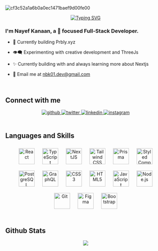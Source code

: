 
 
![cf3c52a1a6b0a0ec1471baef9d00fe00](https://user-images.githubusercontent.com/73779089/197867689-1c5268f3-1025-410c-a90d-4b662514fe5d.jpg)


<div align="center"> 
  
 [![Typing SVG](https://readme-typing-svg.herokuapp.com?font=Playfair+Display&size=45&duration=3000&pause=900&color=A57C00&center=true&vCenter=true&multiline=true&width=600&height=134&lines=Hey+There;Welcome+to+my+GitHub+page)](https://git.io/typing-svg)
  
</div>

### I'm Nayef Kanaan, a 🎨 focused Full-Stack Developer.  
  

-  🧩 Currently building Prbly.xyz  
  

-  👁️‍🗨️ Experimenting with creative development and ThreeJs  
  

- ✨ Currently building with and always learning more about Nextjs  
  

- 📧 Email me at nbk01.dev@gmail.com  
  

<br/>  


## Connect with me  
<div align="center">
<a href="https://github.com/NBK-01" target="_blank">
<img src=https://img.shields.io/badge/github-064439.svg?&style=for-the-badge&logo=github&logoColor=a57c00 alt=github style="margin-bottom: 5px;" />
</a>
<a href="https://twitter.com/NBK_03" target="_blank">
<img src=https://img.shields.io/badge/twitter-064439.svg?&style=for-the-badge&logo=twitter&logoColor=a57c00 alt=twitter style="margin-bottom: 5px;" />
</a>
<a href="https://linkedin.com/in/nayef-kanaan-4aa1b1183" target="_blank">
<img src=https://img.shields.io/badge/linkedin-064439.svg?&style=for-the-badge&logo=linkedin&logoColor=a57c00 alt=linkedin style="margin-bottom: 5px;" />
</a>
<a href="https://instagram.com/nkanaan_" target="_blank">
<img src=https://img.shields.io/badge/instagram-064439.svg?&style=for-the-badge&logo=instagram&logoColor=a57c00 alt=instagram style="margin-bottom: 5px;" />
</a>  
</div>  
  

<br/>  

## Languages and Skills 
<div align="center">  
<a href="https://reactjs.org/" target="_blank"><img style="margin: 10px" src="https://profilinator.rishav.dev/skills-assets/react-original-wordmark.svg" alt="React" height="50" /></a>  
<a href="https://www.typescriptlang.org/" target="_blank"><img style="margin: 10px" src="https://profilinator.rishav.dev/skills-assets/typescript-original.svg" alt="TypeScript" height="50" /></a>  
<a href="https://nextjs.org/" target="_blank"><img style="margin: 10px" src="https://profilinator.rishav.dev/skills-assets/nextjs.png" alt="NextJS" height="50" /></a>  
<a href="https://www.tailwindcss.com/" target="_blank"><img style="margin: 10px" src="https://profilinator.rishav.dev/skills-assets/tailwindcss.svg" alt="Tailwind CSS" height="50" /></a>  
<a href="https://www.prisma.io/" target="_blank"><img style="margin: 10px" src="https://profilinator.rishav.dev/skills-assets/prisma.png" alt="Prisma" height="50" /></a>  
<a href="https://styled-components.com/" target="_blank"><img style="margin: 10px" src="https://profilinator.rishav.dev/skills-assets/styled-components.png" alt="Styled Components" height="50" /></a>  
<a href="https://www.postgresql.org/" target="_blank"><img style="margin: 10px" src="https://profilinator.rishav.dev/skills-assets/postgresql-original-wordmark.svg" alt="PostgreSQL" height="50" /></a>  
<a href="https://graphql.org/" target="_blank"><img style="margin: 10px" src="https://profilinator.rishav.dev/skills-assets/graphql.png" alt="GraphQL" height="50" /></a>  
<a href="https://www.w3schools.com/css/" target="_blank"><img style="margin: 10px" src="https://profilinator.rishav.dev/skills-assets/css3-original-wordmark.svg" alt="CSS3" height="50" /></a>  
<a href="https://en.wikipedia.org/wiki/HTML5" target="_blank"><img style="margin: 10px" src="https://profilinator.rishav.dev/skills-assets/html5-original-wordmark.svg" alt="HTML5" height="50" /></a>  
<a href="https://www.javascript.com/" target="_blank"><img style="margin: 10px" src="https://profilinator.rishav.dev/skills-assets/javascript-original.svg" alt="JavaScript" height="50" /></a>  
<a href="https://nodejs.org/" target="_blank"><img style="margin: 10px" src="https://profilinator.rishav.dev/skills-assets/nodejs-original-wordmark.svg" alt="Node.js" height="50" /></a>  
<a href="https://github.com/" target="_blank"><img style="margin: 10px" src="https://profilinator.rishav.dev/skills-assets/git-scm-icon.svg" alt="Git" height="50" /></a>  
<a href="https://www.figma.com/" target="_blank"><img style="margin: 10px" src="https://profilinator.rishav.dev/skills-assets/figma-icon.svg" alt="Figma" height="50" /></a>  
<a href="https://getbootstrap.com/docs/3.4/javascript/" target="_blank"><img style="margin: 10px" src="https://profilinator.rishav.dev/skills-assets/bootstrap-plain.svg" alt="Bootstrap" height="50" /></a>  
</div>  

<br/>  


## Github Stats  
<div align="center"><img src="https://github-readme-stats.vercel.app/api?username=NBK-01&theme=great-gatsby&show_icons=true&count_private=true&hide_border=true" align="center" /></div>  

<br/>  



  

<br />






